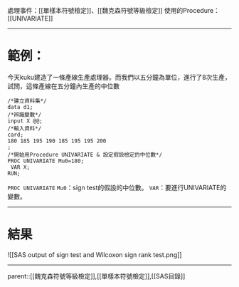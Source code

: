 處理事件：[[單樣本符號檢定]]、[[魏克森符號等級檢定]]
使用的Procedure：[[UNIVARIATE]]
- - -
# 範例：
今天kuku建造了一條產線生產處理器。而我們以五分鐘為單位，進行了8次生產，試問，這條產線在五分鐘內生產的中位數
``` SAS
/*建立資料集*/
data d1;
/*辨識變數*/
input X @@;
/*輸入資料*/
card;
180 185 195 190 185 195 195 200
;
/*開始用Procedure UNIVARIATE & 設定假設檢定的中位數*/
PROC UNIVARIATE Mu0=180;
 VAR X;
RUN;
```
`PROC UNIVARIATE`
`Mu0`：sign test的假設的中位數。
`VAR`：要進行UNIVARIATE的變數。
- - -
# 結果
![[SAS output of sign test and Wilcoxon sign rank test.png]]
- - -
parent::[[魏克森符號等級檢定]],[[單樣本符號檢定]],[[SAS目錄]]